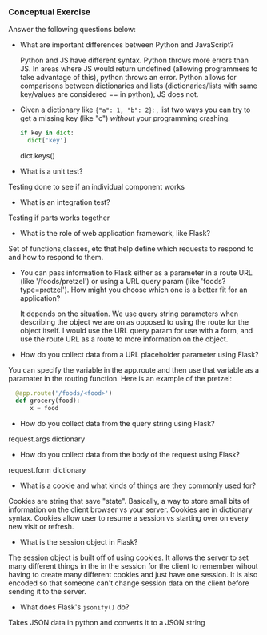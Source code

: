 ### Conceptual Exercise

Answer the following questions below:

- What are important differences between Python and JavaScript?

  Python and JS have different syntax. Python throws more errors than JS. In areas where JS would return undefined (allowing programmers to take advantage of this), python throws an error. Python allows for comparisons between dictionaries and lists (dictionaries/lists with same key/values are considered == in python), JS does not.

- Given a dictionary like `{"a": 1, "b": 2}`: , list two ways you
  can try to get a missing key (like "c") _without_ your programming
  crashing.

  ```py
  if key in dict:
    dict['key']
  ```

  dict.keys()

- What is a unit test?

Testing done to see if an individual component works

- What is an integration test?

Testing if parts works together

- What is the role of web application framework, like Flask?

Set of functions,classes, etc that help define which requests to respond to and how to respond to them.

- You can pass information to Flask either as a parameter in a route URL
  (like '/foods/pretzel') or using a URL query param (like
  'foods?type=pretzel'). How might you choose which one is a better fit
  for an application?

  It depends on the situation. We use query string parameters when describing the object we are on as opposed to using the route for the object itself. I would use the URL query param for use with a form, and use the route URL as a route to more information on the object.

- How do you collect data from a URL placeholder parameter using Flask?

You can specify the variable in the app.route and then use that variable as a paramater in the routing function. Here is an example of the pretzel:

```py
  @app.route('/foods/<food>')
  def grocery(food):
      x = food
```

- How do you collect data from the query string using Flask?

request.args dictionary

- How do you collect data from the body of the request using Flask?

request.form dictionary

- What is a cookie and what kinds of things are they commonly used for?

Cookies are string that save "state". Basically, a way to store small bits of information on the client browser vs your server. Cookies are in dictionary syntax. Cookies allow user to resume a session vs starting over on every new visit or refresh.

- What is the session object in Flask?

The session object is built off of using cookies. It allows the server to set many different things in the in the session for the client to remember wihout having to create many different cookies and just have one session. It is also encoded so that someone can't change session data on the client before sending it to the server.

- What does Flask's `jsonify()` do?

Takes JSON data in python and converts it to a JSON string
